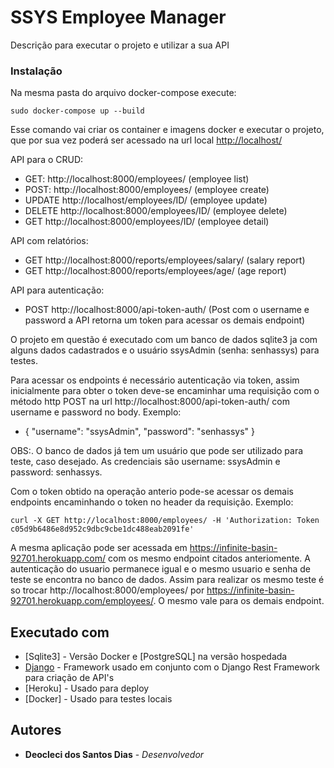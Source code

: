 # SSYS Employee Manager

Descrição para executar o projeto e utilizar a sua API


### Instalação


Na mesma pasta do arquivo docker-compose execute:
```
sudo docker-compose up --build
```
Esse comando vai criar os container e imagens docker e executar o projeto, que por sua vez poderá ser acessado na url local [http://localhost/](http://localhost/)


API para o CRUD:

* GET: http://localhost:8000/employees/ (employee list)
* POST: http://localhost:8000/employees/ (employee create)
* UPDATE http://localhost/employees/ID/ (employee update)
* DELETE http://localhost:8000/employees/ID/ (employee delete)
* GET  http://localhost:8000/employees/ID/ (employee detail)

API com relatórios:
* GET  http://localhost:8000/reports/employees/salary/ (salary report)
* GET  http://localhost:8000/reports/employees/age/ (age report)

API para autenticação:
* POST http://localhost:8000/api-token-auth/ (Post com o username e password a API retorna um token para acessar os demais endpoint)

O projeto em questão é executado com um banco de dados sqlite3 ja com alguns dados cadastrados e o usuário ssysAdmin (senha: senhassys) para testes. 

Para acessar os endpoints é necessário autenticação via token, assim inicialmente para obter o token deve-se encaminhar uma requisição com o método http POST na url http://localhost:8000/api-token-auth/ com username e password no body. Exemplo:
* {
        "username": "ssysAdmin",
        "password": "senhassys"
} 

OBS:. O banco de dados já tem um usuário que pode ser utilizado para teste, caso desejado. As credenciais são
        username: ssysAdmin e
        password: senhassys.
        
Com o token obtido na operação anterio pode-se acessar os demais endpoints encaminhando o token no header da requisição. Exemplo:
```
curl -X GET http://localhost:8000/employees/ -H 'Authorization: Token c05d9b6486e8d952c9dbc9cbe1dc488eab2091fe'
```
A mesma aplicação pode ser acessada em https://infinite-basin-92701.herokuapp.com/ com os mesmo endpoint citados anteriomente. A autenticação do usuario permanece igual e o mesmo usuario e senha de teste se encontra no banco de dados. Assim para realizar os mesmo teste é so trocar http://localhost:8000/employees/ por https://infinite-basin-92701.herokuapp.com/employees/. O mesmo vale para os demais endpoint.



## Executado com

* [Sqlite3] - Versão Docker e [PostgreSQL] na versão hospedada
* [Django](https://www.djangoproject.com/) - Framework usado em conjunto com o Django Rest Framework para criação de API's
* [Heroku] - Usado para deploy
* [Docker] - Usado para testes locais

## Autores

* **Deocleci dos Santos Dias** - *Desenvolvedor* 


